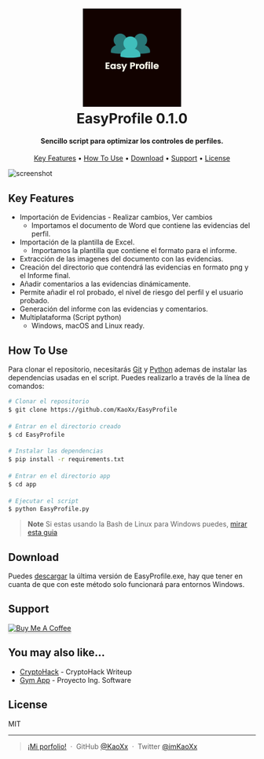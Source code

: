 
<h1 align="center">
  <br>
  <a href="https://github.com/KaoXx"><img src="https://github.com/KaoXx/EasyProfile/blob/main/app/img/logo.png?raw=true" alt="EasyProfile" width="200"></a>
  <br>
  EasyProfile 0.1.0
  <br>
</h1>

<h4 align="center">Sencillo script para optimizar los controles de perfiles.</h4>


<p align="center">
  <a href="#key-features">Key Features</a> •
  <a href="#how-to-use">How To Use</a> •
  <a href="#download">Download</a> •
  <a href="#support">Support</a> •
  <a href="#license">License</a>
</p>

![screenshot](https://github.com/KaoXx/EasyProfile/blob/main/app/img/easyprofile.gif?raw=true)

## Key Features

* Importación de Evidencias - Realizar cambios, Ver cambios
  - Importamos el documento de Word que contiene las evidencias del perfil.
* Importación de la plantilla de Excel.
  - Importamos la plantilla que contiene el formato para el informe.
* Extracción de las imagenes del documento con las evidencias.  
* Creación del directorio que contendrá las evidencias en formato png y el Informe final.
* Añadir comentarios a las evidencias dinámicamente.
* Permite añadir el rol probado, el nivel de riesgo del perfil y el usuario probado.
* Generación del informe con las evidencias y comentarios.
* Multiplataforma (Script python)
  - Windows, macOS and Linux ready.

## How To Use

Para clonar el repositorio, necesitarás [Git](https://git-scm.com) y [Python](https://www.python.org/downloads/) ademas de instalar las dependencias usadas en el script. Puedes realizarlo a través de la línea de comandos:

```bash
# Clonar el repositorio
$ git clone https://github.com/KaoXx/EasyProfile

# Entrar en el directorio creado
$ cd EasyProfile

# Instalar las dependencias
$ pip install -r requirements.txt

# Entrar en el directorio app
$ cd app

# Ejecutar el script 
$ python EasyProfile.py
```

> **Note**
> Si estas usando la Bash de Linux para Windows puedes, [mirar esta guia](https://www.howtogeek.com/261575/how-to-run-graphical-linux-desktop-applications-from-windows-10s-bash-shell/)

## Download

Puedes [descargar](https://github.com/amitmerchant1990/electron-markdownify/releases/tag/v1.2.0) la última versión de EasyProfile.exe, hay que tener en cuanta de que con este método solo funcionará para entornos Windows.


## Support

<a href="https://bmc.link/kaoxx" target="_blank"><img src="https://www.buymeacoffee.com/assets/img/custom_images/purple_img.png" alt="Buy Me A Coffee" style="height: 41px !important;width: 174px !important;box-shadow: 0px 3px 2px 0px rgba(190, 190, 190, 0.5) !important;-webkit-box-shadow: 0px 3px 2px 0px rgba(190, 190, 190, 0.5) !important;" ></a>


## You may also like...

- [CryptoHack](https://github.com/KaoXx/Cryptohack) - CryptoHack Writeup
- [Gym App](https://github.com/KaoXx/IngSoftwareGimnasio) - Proyecto Ing. Software

## License

MIT

---

> [¡Mi porfolio!](https://kaoxx.github.io/) &nbsp;&middot;&nbsp;
> GitHub [@KaoXx](https://github.com/KaoXx) &nbsp;&middot;&nbsp;
> Twitter [@imKaoXx](https://twitter.com/imKaoXx)

